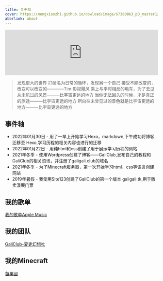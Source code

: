 ```yaml
---
title: 关于我
cover: https://mengxiaozhi.github.io/dowload/image/67380863_p0_master1200.jpg
abbrlink: about
---
```


<iframe allow="autoplay *; encrypted-media *; fullscreen *" frameborder="0" height="150" style="width:100%;max-width:660px;overflow:hidden;background:transparent;" sandbox="allow-forms allow-popups allow-same-origin allow-scripts allow-storage-access-by-user-activation allow-top-navigation-by-user-activation" src="https://embed.music.apple.com/tw/album/%E3%81%93%E3%81%93%E3%81%8B%E3%82%89-%E3%81%93%E3%81%93%E3%81%8B%E3%82%89/1529218256?i=1529218544&l=en"></iframe>

>发现更大的世界
>打破名为日常的循环，发现另一个自己
>接受不能改变的，改变可以改变的————Tim 影视飓风
>乘上与平时相反的电车，为了去见从未见过的风景———比宇宙更远的地方
>当你无法回头的时候，才是真正的旅途———比宇宙更远的地方
>所向往未曾见过的景色就是比宇宙更远的地方———比宇宙更远的地方

## 事件轴
- 2022年01月30日 - 用了一早上开始学习Hexo，markdown,下午成功将博客迁移至 Hexo,学习历程的相关内容也进行的迁移
- 2022年01月22日 - 用纯html和css创建了用于展示学习历程的网站
- 2021年冬季 - 使用Wordpress创建了博客——GaliClub,发布自己的教程和GaliClub的相关资讯，并注册了galigali.club的域名
- 2021年冬季 - 为了Minecraft服务器，第一次开始学习html，css等语言创建网站
- 2019年暑假 - 我使用Site123创建了GaliClub的第一个版本 galigali.tk,用于贩卖漫展门票

## 我的歌单
[我的歌单Apple Music](https://music.apple.com/profile/mengxiaozhi)

## 我的团队
[GaliClub-夏吏幻想社](https://galigali.club)

## 我的Minecraft
[苗栗國](https://miaoli.galigali.club)
